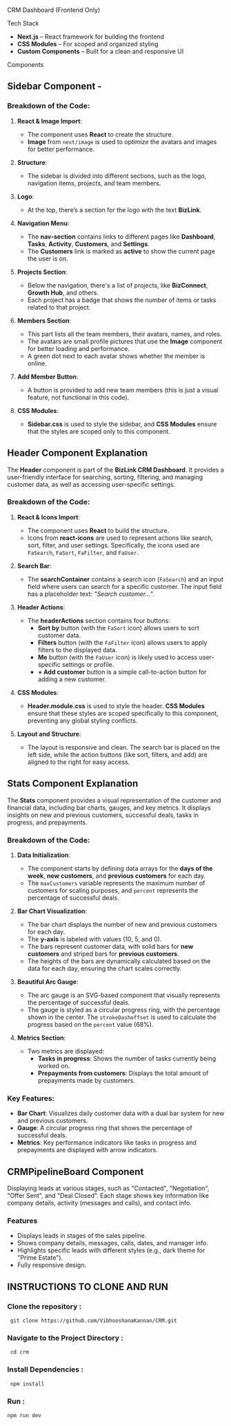  CRM Dashboard (Frontend Only) 

 Tech Stack

- **Next.js** – React framework for building the frontend
- **CSS Modules** – For scoped and organized styling
- **Custom Components** – Built for a clean and responsive UI

Components 
## Sidebar Component - 
### Breakdown of the Code:

1. **React & Image Import**:
   - The component uses **React** to create the structure.
   - **Image** from `next/image` is used to optimize the avatars and images for better performance.

2. **Structure**:
   - The sidebar is divided into different sections, such as the logo, navigation items, projects, and team members.
   
3. **Logo**:
   - At the top, there’s a section for the logo with the text **BizLink**.

4. **Navigation Menu**:
   - The **nav-section** contains links to different pages like **Dashboard**, **Tasks**, **Activity**, **Customers**, and **Settings**. 
   - The **Customers** link is marked as **active** to show the current page the user is on.

5. **Projects Section**:
   - Below the navigation, there's a list of projects, like **BizConnect**, **Growth Hub**, and others.
   - Each project has a badge that shows the number of items or tasks related to that project.

6. **Members Section**:
   - This part lists all the team members, their avatars, names, and roles.
   - The avatars are small profile pictures that use the **Image** component for better loading and performance.
   - A green dot next to each avatar shows whether the member is online.

7. **Add Member Button**:
   - A button is provided to add new team members (this is just a visual feature, not functional in this code).

8. **CSS Modules**:
   - **Sidebar.css** is used to style the sidebar, and **CSS Modules** ensure that the styles are scoped only to this component.
  
## Header Component Explanation

The **Header** component is part of the **BizLink CRM Dashboard**. It provides a user-friendly interface for searching, sorting, filtering, and managing customer data, as well as accessing user-specific settings.

### Breakdown of the Code:

1. **React & Icons Import**:
   - The component uses **React** to build the structure.
   - Icons from **react-icons** are used to represent actions like search, sort, filter, and user settings. Specifically, the icons used are `FaSearch`, `FaSort`, `FaFilter`, and `FaUser`.

2. **Search Bar**:
   - The **searchContainer** contains a search icon (`FaSearch`) and an input field where users can search for a specific customer. The input field has a placeholder text: *"Search customer..."*.

3. **Header Actions**:
   - The **headerActions** section contains four buttons:
     - **Sort by** button (with the `FaSort` icon) allows users to sort customer data.
     - **Filters** button (with the `FaFilter` icon) allows users to apply filters to the displayed data.
     - **Me** button (with the `FaUser` icon) is likely used to access user-specific settings or profile.
     - **+ Add customer** button is a simple call-to-action button for adding a new customer.

4. **CSS Modules**:
   - **Header.module.css** is used to style the header. **CSS Modules** ensure that these styles are scoped specifically to this component, preventing any global styling conflicts.

5. **Layout and Structure**:
   - The layout is responsive and clean. The search bar is placed on the left side, while the action buttons (like sort, filters, and add) are aligned to the right for easy access.

## Stats Component Explanation

The **Stats** component provides a visual representation of the customer and financial data, including bar charts, gauges, and key metrics. It displays insights on new and previous customers, successful deals, tasks in progress, and prepayments.

### Breakdown of the Code:

1. **Data Initialization**:
   - The component starts by defining data arrays for the **days of the week**, **new customers**, and **previous customers** for each day.
   - The `maxCustomers` variable represents the maximum number of customers for scaling purposes, and `percent` represents the percentage of successful deals.

2. **Bar Chart Visualization**:
   - The bar chart displays the number of new and previous customers for each day. 
   - The **y-axis** is labeled with values (10, 5, and 0).
   - The bars represent customer data, with solid bars for **new customers** and striped bars for **previous customers**.
   - The heights of the bars are dynamically calculated based on the data for each day, ensuring the chart scales correctly.

3. **Beautiful Arc Gauge**:
   - The arc gauge is an SVG-based component that visually represents the percentage of successful deals.
   - The gauge is styled as a circular progress ring, with the percentage shown in the center. The `strokeDashoffset` is used to calculate the progress based on the `percent` value (68%).

4. **Metrics Section**:
   - Two metrics are displayed: 
     - **Tasks in progress**: Shows the number of tasks currently being worked on.
     - **Prepayments from customers**: Displays the total amount of prepayments made by customers.

### Key Features:
- **Bar Chart**: Visualizes daily customer data with a dual bar system for new and previous customers.
- **Gauge**: A circular progress ring that shows the percentage of successful deals.
- **Metrics**: Key performance indicators like tasks in progress and prepayments are displayed with arrow indicators.

## CRMPipelineBoard Component
Displaying leads at various stages, such as "Contacted", "Negotiation", "Offer Sent", and "Deal Closed". Each stage shows key information like company details, activity (messages and calls), and contact info.

### Features
- Displays leads in stages of the sales pipeline.
- Shows company details, messages, calls, dates, and manager info.
- Highlights specific leads with different styles (e.g., dark theme for "Prime Estate").
- Fully responsive design.



## INSTRUCTIONS TO CLONE AND RUN
 ### Clone the repository :
     git clone https://github.com/VibhooshanaKannan/CRM.git
 ### Navigate to the Project Directory :
     cd crm
 ### Install Dependencies :
     npm install
 ### Run :
    npm run dev

 
